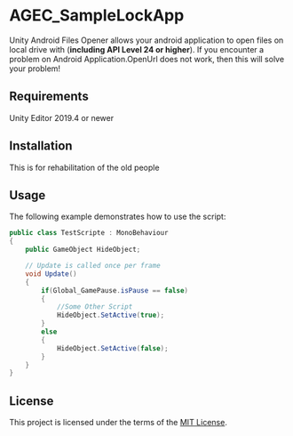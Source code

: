 # AGEC_SampleLockApp
 Unity Android Files Opener allows your android application to open files on local drive with (**including API Level 24 or higher**).
 If you encounter a problem on Android Application.OpenUrl does not work, then this will solve your problem!

## Requirements
 Unity Editor 2019.4 or newer

## Installation
 This is for rehabilitation of the old people
 
## Usage
The following example demonstrates how to use the script:
```csharp
public class TestScripte : MonoBehaviour
{
    public GameObject HideObject;

    // Update is called once per frame
    void Update()
    {
        if(Global_GamePause.isPause == false)
        {
            //Some Other Script
            HideObject.SetActive(true);
        }
        else
        {
            HideObject.SetActive(false);
        }
    }
}
```

## License
This project is licensed under the terms of the [MIT License](https://opensource.org/licenses/MIT).
